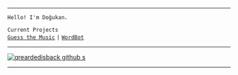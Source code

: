 

---

 `Hello! I'm Doğukan.`
 
  `Current Projects`<br />
  [`Guess the Music`](https://qrearded.xyz/projects/gtm/) `|` [`WordBot`](https://qrearded.xyz/projects/wordbot/)

---

[![qreardedisback github s](https://github-readme-stats.vercel.app/api?username=qreardedisback&locale=en&title_color=000000&bg_color=000000&icon_color=028c6a&text_color=FFFFFF&include_all_commits=true&hide_border=true&show_icons=true)](https://github.com/qreardedisback)

---
